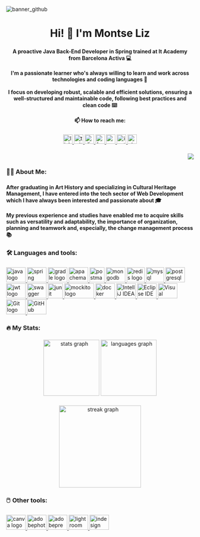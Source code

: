 
![banner_github](https://user-images.githubusercontent.com/118254693/229959669-e6d49961-7756-4521-8d90-c00793d0d6e8.png)

###

<h1 align="center">Hi! 👋 I'm Montse Liz</h1>

###

<h4 align="center">A proactive Java Back-End Developer in Spring trained at It Academy from Barcelona Activa 💻<br><br>I'm a passionate learner who's always willing to learn and work across technologies and coding languages 📖 <br><br>I focus on developing robust, scalable and efficient solutions, ensuring a well-structured and maintainable code, following best practices and clean code ⌨️ <br><br>📫 How to reach me:</h4>

###

<div align="center">
  <a href="https://www.linkedin.com/in/montseliz/" target="_blank">
    <img src="https://img.shields.io/static/v1?message=LinkedIn&logo=linkedin&label=&color=0077B5&logoColor=white&labelColor=&style=for-the-badge" height="25" alt="linkedin logo" />
  </a>
  <a href="https://twitter.com/montse_liz" target="_blank">
    <img src="https://img.shields.io/static/v1?message=Twitter&logo=twitter&label=&color=1DA1F2&logoColor=white&labelColor=&style=for-the-badge" height="25" alt="twitter logo" />
  </a>
  <a href="https://discord.com/users/1015400233573818449" target="_blank">
    <img src="https://img.shields.io/static/v1?message=Discord&logo=discord&label=&color=7289DA&logoColor=white&labelColor=&style=for-the-badge" height="25" alt="discord logo" />
  </a>
  <a href="https://www.hackerrank.com/montse_liz" target="_blank">
    <img src="https://img.shields.io/static/v1?message=HackerRank&logo=hackerrank&label=&color=2EC866&logoColor=white&labelColor=&style=for-the-badge" height="25" alt="hackerrank logo" />
  </a>
  <a href="mailto:montse.liz92@gmail.com" target="_blank">
    <img src="https://img.shields.io/static/v1?message=Gmail&logo=gmail&label=&color=D14836&logoColor=white&labelColor=&style=for-the-badge" height="25" alt="gmail logo" />
  </a>
  <a href="https://www.instagram.com/montse_liz/" target="_blank">
    <img src="https://img.shields.io/static/v1?message=Instagram&logo=instagram&label=&color=E4405F&logoColor=white&labelColor=&style=for-the-badge" height="25" alt="instagram logo" />
  </a>
  <a href="https://stackoverflow.com/users/21574451/montse-liz" target="_blank">
    <img src="https://img.shields.io/static/v1?message=Stackoverflow&logo=stackoverflow&label=&color=FE7A16&logoColor=white&labelColor=&style=for-the-badge" height="25" alt="stackoverflow logo" />
  </a>
</div>

###

<div align="right">
  <img src="https://visitor-badge.laobi.icu/badge?page_id=montseliz.montseliz&"  />
</div>

###

<h3 align="left">👩‍💻  About Me:</h3>

###

<h4 align="left">After graduating in Art History and specializing in Cultural Heritage Management, I have entered into the tech sector of Web Development which I have always been interested and passionate about 🎓<br><br>My previous experience and studies have enabled me to acquire skills such as versatility and adaptability, the importance of organization, planning and teamwork and, especially, the change management process 📚</h4>

###

<h3 align="left">🛠 Languages and tools:</h3>

###

<div align="left">
  <a href="https://www.java.com/" target="_blank">
    <img src="https://cdn.jsdelivr.net/gh/devicons/devicon/icons/java/java-original.svg" height="40" width="52" alt="java logo"/>
  </a>
  <a href="https://spring.io/" target="_blank">
    <img src="https://cdn.jsdelivr.net/gh/devicons/devicon/icons/spring/spring-original.svg" height="40" width="52" alt="spring logo"/>
  </a>
  <a href="https://gradle.org/" target="_blank">  
    <img src="https://cdn.jsdelivr.net/gh/devicons/devicon/icons/gradle/gradle-plain.svg" height="40" width="52" alt="gradle logo"/>
  </a>
  <a href="https://maven.apache.org/" target="_blank"> 
    <img src="https://cdn.simpleicons.org/icons/apacheapache/C71A36.svg" height="40" width="52" alt="apachemaven logo"/>
  </a>
  <a href="https://www.postman.com" target="_blank"> 
    <img src="https://www.vectorlogo.zone/logos/getpostman/getpostman-icon.svg" height="40" width="40" alt="postman"/>
  </a>
  <a href="https://www.mongodb.com/" target="_blank">
    <img src="https://cdn.jsdelivr.net/gh/devicons/devicon/icons/mongodb/mongodb-original.svg" height="40" width="52" alt="mongodb logo"/>
  </a>
  <a href="https://redis.io/" target="_blank">
    <img src="https://www.svgrepo.com/show/303460/redis-logo.svg" height="40" width="48" alt="redis logo"/>
  </a>
  <a href="https://www.mysql.com/" target="_blank">
    <img src="https://cdn.jsdelivr.net/gh/devicons/devicon/icons/mysql/mysql-original.svg" height="40" width="48" alt="mysql logo"/>
  </a>
  <a href="https://www.postgresql.org/" target="_blank">
    <img src="https://cdn.jsdelivr.net/gh/devicons/devicon/icons/postgresql/postgresql-original.svg" height="40" width="52" alt="postgresql logo"/>
  </a>
  <a href="https://jwt.io/" target="_blank">   
    <img src="https://cdn.worldvectorlogo.com/logos/jwt-3.svg" height="40" width="52" alt="jwt logo"/>
  </a>
  <a href="https://swagger.io/" target="_blank">   
    <img src="https://cdn.svgporn.com/logos/swagger.svg" height="40" width="52" alt="swagger logo"/>
  </a>
  <a href="https://junit.org/junit5/" target="_blank">   
    <img src="https://asset.brandfetch.io/idD7RfhCFS/id3KSPzOxb.png" height="40" width="40" alt="junit logo"/>
  </a>
  <a href="https://site.mockito.org/" target="_blank">   
    <img src="https://raw.githubusercontent.com/mockito/mockito.github.io/master/img/logo%402x.png" height="40" width="80" alt="mockito logo"/>
  </a>
  <a href="https://www.docker.com/" target="_blank">
    <img src="https://cdn.jsdelivr.net/gh/devicons/devicon/icons/docker/docker-original.svg" height="40" width="52" alt="docker logo"/>
  </a>
  <a href="https://www.jetbrains.com/idea/" target="_blank">  
    <img src="https://upload.wikimedia.org/wikipedia/commons/9/9c/IntelliJ_IDEA_Icon.svg" height="40" width="52" alt="IntelliJ IDEA logo"/>
  </a>
  <a href="https://eclipseide.org/" target="_blank">   
    <img src="https://cdn.jsdelivr.net/gh/devicons/devicon/icons/eclipse/eclipse-original.svg" height="40" width="52" alt="Eclipse IDE logo"/>
  </a>
  <a href="https://code.visualstudio.com/" target="_blank">     
    <img src="https://cdn.jsdelivr.net/gh/devicons/devicon/icons/vscode/vscode-original.svg" height="40" width="52" alt="Visual Studio Code logo"/>
  </a>
  <a href="https://git-scm.com/" target="_blank">  
    <img src="https://cdn.jsdelivr.net/gh/devicons/devicon/icons/git/git-original.svg" height="40" width="52" alt="Git logo"/>
  </a>
  <a href="https://github.com/" target="_blank">
    <img src="https://cdn.jsdelivr.net/gh/devicons/devicon/icons/github/github-original.svg" height="40" width="52" alt="GitHub logo"/>
  </a>
</div>

###

<h3 align="left">🔥   My Stats:</h3>

###

<div align="center">
  <img src="https://github-readme-stats.vercel.app/api?username=montseliz&hide_title=false&hide_rank=false&show_icons=true&include_all_commits=true&count_private=true&disable_animations=false&theme=dracula&locale=en&hide_border=false&order=1" height="150" alt="stats graph"  />
  <img src="https://github-readme-stats.vercel.app/api/top-langs?username=montseliz&locale=en&hide_title=false&layout=compact&card_width=320&langs_count=5&theme=dracula&hide_border=false&order=2" height="150" alt="languages graph"  />
</div>

###

<div align="center">
  <img src="https://streak-stats.demolab.com?user=montseliz&locale=en&mode=daily&theme=dark&hide_border=false&border_radius=5&order=3" height="220" alt="streak graph"  />
</div>
 
###

<h3 align="left">🖱️  Other tools:</h3>

###

<div align="left">
  <a href="https://www.canva.com/es_es/" target="_blank">
    <img src="https://cdn.jsdelivr.net/gh/devicons/devicon/icons/canva/canva-original.svg" height="40" width="52" alt="canva logo" />
  </a>
  <a href="https://www.adobe.com/in/products/photoshop.html" target="_blank">
    <img src="https://upload.wikimedia.org/wikipedia/commons/a/af/Adobe_Photoshop_CC_icon.svg" height="40" width="52" alt="adobephotoshop logo" />
  </a>
  <a href="https://www.adobe.com/in/products/premiere.html" target="_blank">
    <img src="https://cdn.simpleicons.org/adobepremierepro/9999FF" height="40" width="52" alt="adobepremierepro logo" />
  </a>
  <a href="https://www.adobe.com/products/photoshop-lightroom.html" target="_blank">
    <img src="https://upload.wikimedia.org/wikipedia/commons/b/b6/Adobe_Photoshop_Lightroom_CC_logo.svg" height="40" width="52" alt="lightroom logo" />
  </a>
  <a href="https://www.adobe.com/in/products/indesign.html" target="_blank">
    <img src="https://profilinator.rishav.dev/skills-assets/adobeindesign.svg" height="40" width="52" alt="indesign logo" />
  </a>
</div>

###
